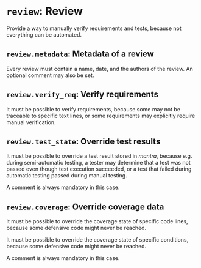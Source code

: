 # `review`: Review

Provide a way to manually verify requirements and tests,
because not everything can be automated.

## `review.metadata`: Metadata of a review

Every review must contain a name, date, and the authors of the review.
An optional comment may also be set.

## `review.verify_req`: Verify requirements

It must be possible to verify requirements, because some may not be traceable
to specific text lines, or some requirements may explicitly require manual verification.

## `review.test_state`: Override test results

It must be possible to override a test result stored in *mantra*,
because e.g. during semi-automatic testing, a tester may determine
that a test was not passed even though test execution succeeded,
or a test that failed during automatic testing passed during manual testing. 

A comment is always mandatory in this case.

## `review.coverage`: Override coverage data

It must be possible to override the coverage state of specific code lines,
because some defensive code might never be reached.

It must be possible to override the coverage state of specific conditions,
because some defensive code might never be reached.

A comment is always mandatory in this case.
